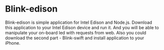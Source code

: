 # Blink-edison

Blink-edison is simple application for Intel Edison and Node.js. Download this application to your Intel Edison device and run it. And you will be able to manipulate your on-board led with requests from web. Also you could download the second part - Blink-swift and install application to your iPhone.
